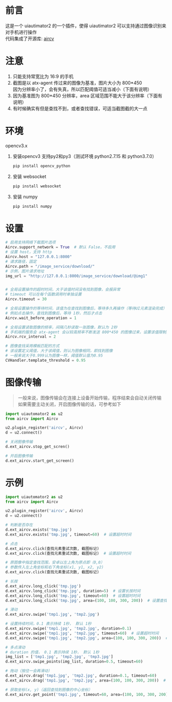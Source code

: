 # 前言

这是一个 uiautimator2 的一个插件，使得 uiautimator2 可以支持通过图像识别来对手机进行操作  
代码集成了开源库: [aircv](https://github.com/NetEaseGame/aircv)


# 注意

1. 只能支持常宽比为 16:9 的手机
2. 截图是以 atx-agent 传过来的图像为基准，图片大小为 800*450  
    因为分辨率小了，会有失真，所以匹配阈值可适当减小（下面有说明）
3. 因为基准图为 800*450 分辨率，area 区域范围不能大于该分辨率（下面有说明）
4. 有时候确实有但是查找不到，或者查找错误，可适当截图截的大一点


# 环境
opencv3.x
1. 安装opencv3 支持py2和py3（测试环境 python2.7.15 和 python3.7.0）
    ```bash
    pip install opencv_python
    ```
2. 安装 websocket
    ```bash
    pip install websocket
    ```
3. 安装 numpy
    ```bash
    pip install numpy
    ```


# 设置

```python
# 启用支持网络下载图片选项
Aircv.support_network = True  # 默认 False，不启用
# 设置 host，支持 http
Aircv.host = "127.0.0.1:8000"
# 请求路径，固定
Aircv.path = "/image_service/download/"
# 示例，图片请求地址
img_url = "http://127.0.0.1:8000/image_service/download/@img1"


# 全局设置操作的超时时间，大于该值时间没有找到图像，会报异常
# timeout 可以在每个函数调用时单独设置
Aircv.timeout = 30

# 全局设置操作的等待时间，该值为在查找到图像后，等待多久再操作（等待UI元素渲染完成）
# 例如点击操作，查找到图像后，等待 1秒，然后才点击
Aircv.wait_before_operation = 1

# 全局设置读取图像的频率，间隔几秒读取一张图像，默认为 2秒
# 手机端的服务会 atx-agent 会以较高频率不断发送 800*450 的图像过来，设置该值限制频率
Aircv.rcv_interval = 2

# 图像查找采用模板匹配的方式
# 该设置定义阈值，大于该阈值，则认为图像相同，即找到图像
# 一般来说大于0.999认为图像一样，阈值默认值为0.95
CVHandler.template_threshold = 0.95

```


# 图像传输

> 一般来说，图像传输会在连接上设备开始传输，程序结束会自动关闭传输
> 如果需要主动关闭，开启图像传输的话，可参考如下
```python
import uiautomator2 as u2
from aircv import Aircv

u2.plugin_register('aircv', Aircv)
d = u2.connect()

# 关闭图像传输
d.ext_aircv.stop_get_scren()

# 开启图像传输
d.ext_aircv.start_get_screen()

```


# 示例

```python
import uiautomator2 as u2
from aircv import Aircv

u2.plugin_register('aircv', Aircv)
d = u2.connect()

# 判断是否存在
d.ext_aircv.exists('tmp.jpg')
d.ext_aircv.exists('tmp.jpg', timeout=60)  # 设置超时时间

# 点击
d.ext_aircv.click(查找元素重试次数, 截图标记)
d.ext_aircv.click(查找元素重试次数, 截图标记)  # 设置超时时间

# 原图像中指定查找范围，安卓以左上角为原点即（0,0）
# 参数传入左上角坐标和右下角坐标(x1, y1, x2, y2)
d.ext_aircv.click(查找元素重试次数, 截图标记)

# 长按
d.ext_aircv.long_click('tmp.jpg')
d.ext_aircv.long_click('tmp.jpg', duration=5)  # 设置长按时间
d.ext_aircv.long_click('tmp.jpg', timeout=60)  # 设置超时时间
d.ext_aircv.long_click('tmp.jpg', area=(100, 100, 300, 200))  # 设置查找范围

# 滑动
d.ext_aircv.swipe('tmp1.jpg', 'tmp2.jpg')

# 设置持续时间，0.1 表示持续 1秒， 默认 1秒
d.ext_aircv.swipe('tmp1.jpg', 'tmp2.jpg', duration=0.1)
d.ext_aircv.swipe('tmp1.jpg', 'tmp2.jpg', timeout=60)  # 设置超时时间
d.ext_aircv.swipe('tmp1.jpg', 'tmp2.jpg', area=(100, 100, 300, 200))  # 设置查找范围

# 多点滑动
# duration 的值， 0.1 表示持续 1秒， 默认 1秒
img_list = ['tmp1.jpg', 'tmp2.jpg', 'tmp3.jpg']
d.ext_aircv.swipe_points(img_list, duration=0.5, timeout=60)

# 拖动（按住一会再滑动）
d.ext_aircv.drag('tmp1.jpg', 'tmp2.jpg', duration=0.1, timeout=60)
d.ext_aircv.drag('tmp1.jpg', 'tmp2.jpg', area=(100, 100, 300, 200))  # 设置查找范围

# 获取坐标(x, y)（返回查找到图像的中心坐标）
d.ext_aircv.get_point('tmp1.jpg', timeout=60, area=(100, 100, 300, 200))

```
